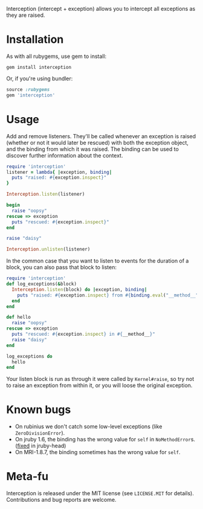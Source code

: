 
Interception (intercept + exception) allows you to intercept all exceptions as they are
raised.

Installation
============

As with all rubygems, use gem to install:

```shell
gem install interception
```

Or, if you're using bundler:

```ruby
source :rubygems
gem 'interception'
```

Usage
=====

Add and remove listeners. They'll be called whenever an exception is raised (whether or
not it would later be rescued) with both the exception object, and the binding from which
it was raised. The binding can be used to discover further information about the context.

```ruby
require 'interception'
listener = lambda{ |exception, binding|
  puts "raised: #{exception.inspect}"
}

Interception.listen(listener)

begin
  raise "oopsy"
rescue => exception
  puts "rescued: #{exception.inspect}"
end

raise "daisy"

Interception.unlisten(listener)
```

In the common case that you want to listen to events for the duration of a block, you can
also pass that block to listen:

```ruby
require 'interception'
def log_exceptions(&block)
  Interception.listen(block) do |exception, binding|
    puts "raised: #{exception.inspect} from #{binding.eval("__method__")}"
  end
end

def hello
  raise "oopsy"
rescue => exception
  puts "rescued: #{exception.inspect} in #{__method__}"
  raise "daisy"
end

log_exceptions do
  hello
end
```

Your listen block is run as through it were called by `Kernel#raise`, so try not to raise
an exception from within it, or you will loose the original exception.

Known bugs
==========

* On rubinius we don't catch some low-level exceptions (like `ZeroDivisionError`).
* On jruby 1.6, the binding has the wrong value for `self` in `NoMethodError`s. ([fixed](https://github.com/jruby/jruby/commit/4246d96f63155aeb70694a9a0ace0eeb2c936065) in jruby-head)
* On MRI-1.8.7, the binding sometimes has the wrong value for `self`.

Meta-fu
=======

Interception is released under the MIT license (see `LICENSE.MIT` for details).
Contributions and bug reports are welcome.
